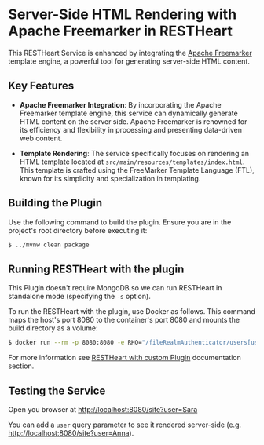 # Server-Side HTML Rendering with Apache Freemarker in RESTHeart

This RESTHeart Service is enhanced by integrating the [Apache Freemarker](https://freemarker.apache.org/) template engine, a powerful tool for generating server-side HTML content. 

## Key Features

- **Apache Freemarker Integration**: By incorporating the Apache Freemarker template engine, this service can dynamically generate HTML content on the server side. Apache Freemarker is renowned for its efficiency and flexibility in processing and presenting data-driven web content.

- **Template Rendering**: The service specifically focuses on rendering an HTML template located at `src/main/resources/templates/index.html`. This template is crafted using the FreeMarker Template Language (FTL), known for its simplicity and specialization in templating.

## Building the Plugin

Use the following command to build the plugin. Ensure you are in the project's root directory before executing it:

```bash
$ ../mvnw clean package
```

## Running RESTHeart with the plugin

This Plugin doesn't require MongoDB so we can run RESTHeart in standalone mode (specifying the `-s` option).

To run the RESTHeart with the plugin, use Docker as follows. This command maps the host's port 8080 to the container's port 8080 and mounts the build directory as a volume:

```bash
$ docker run --rm -p 8080:8080 -e RHO="/fileRealmAuthenticator/users[userid='admin']/password->'secret';/http-listener/host->'0.0.0.0'" -v ./target:/opt/restheart/plugins/custom softinstigate/restheart:latest -s
```

For more information see [RESTHeart with custom Plugin](https://restheart.org/docs/setup-with-docker#run-restheart-with-custom-plugin) documentation section.

## Testing the Service

Open you browser at [http://localhost:8080/site?user=Sara](http://localhost:8080/site?user=Sara)

You can add a `user` query parameter to see it rendered server-side (e.g. <http://localhost:8080/site?user=Anna>).